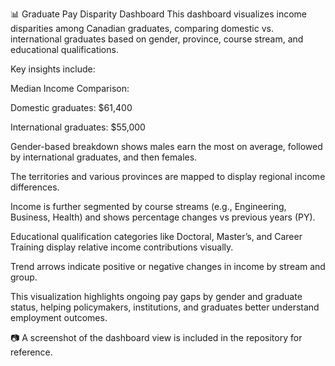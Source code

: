 📊 Graduate Pay Disparity Dashboard
This dashboard visualizes income disparities among Canadian graduates, comparing domestic vs. international graduates based on gender, province, course stream, and educational qualifications.

Key insights include:

Median Income Comparison:

Domestic graduates: $61,400

International graduates: $55,000

Gender-based breakdown shows males earn the most on average, followed by international graduates, and then females.

The territories and various provinces are mapped to display regional income differences.

Income is further segmented by course streams (e.g., Engineering, Business, Health) and shows percentage changes vs previous years (PY).

Educational qualification categories like Doctoral, Master’s, and Career Training display relative income contributions visually.

Trend arrows indicate positive or negative changes in income by stream and group.

This visualization highlights ongoing pay gaps by gender and graduate status, helping policymakers, institutions, and graduates better understand employment outcomes.

📷 A screenshot of the dashboard view is included in the repository for reference.
